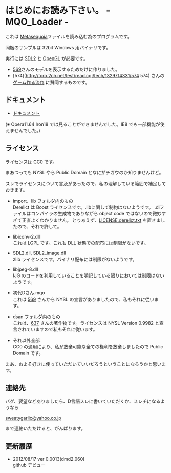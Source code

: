 # はじめにお読み下さい。 - MQO_Loader - #

これは [Metasequoia](http://www.metaseq.net/metaseq/ "Metasequoia")ファイルを読み込む為のプログラムです。

同梱のサンプルは 32bit Windows 用バイナリです。

実行には [SDL2](http://www.libsdl.org/ "SDL") と [OpenGL](http://www.opengl.org/ "OpenGL") が必要です。

- [569](http://toro.2ch.net/test/read.cgi/tech/1329714331/569 "569")さんのモデルを表示するためだけに作りました。
- [574](http://toro.2ch.net/test/read.cgi/tech/1329714331/574 574) さんの[ゲーム作る流れ](http://sourceforge.jp/projects/d-action/wiki/FrontPage "D言語でアクションゲームでも作ってみる？") に賛同するものです。


## ドキュメント ##
- [ドキュメント]( ./doc/index.html "ドキュメント")

(※ Opera11.64 Iron18 では見ることができませんでした。IE8 でも一部機能が使えませんでした。)


## ライセンス ##

ライセンスは [CC0](http://creativecommons.org/publicdomain/zero/1.0/ "CC0") です。

まあつっても NYSL やら Public Domain となにがチガウのか知りませんけど。


スレでライセンスについて言及があったので、私の理解している範囲で補足しておきます。

- import、lib フォルダ内のもの  
  Derelict は Boost ライセンスです。.libに関して制約はないようです。
  .diファイルはコンパイラの生成物でありながら object code ではないので微妙すぎて正直よくわかりません。
  とりあえず、[LICENSE.derelict.txt](LICENSE.derelict.txt "LICENSE") を置きましたので、それで許して。

- libiconv-2.dll  
  これは LGPL です。これも DLL 状態での配布には制限がないです。

- SDL2.dll, SDL2_image.dll  
  zlib ライセンスです。バイナリ配布には制限がないようです。

- libjpeg-8.dll  
  IJG のコードを利用していることを明記している限りにおいては制限はないようです。

- 初代Dさん.mqo  
  これは [569](http://toro.2ch.net/test/read.cgi/tech/1329714331/569 "569") さんから NYSL の宣言がありましたので、私もそれに従います。

- dsan フォルダ内のもの  
  これは、[637](http://toro.2ch.net/test/read.cgi/tech/1329714331/637 "637") さんの著作物です。ライセンスは NYSL Version 0.9982 と宣言されていますので私もそれに従います。

- それ以外全部  
  CC0 の適用により、私が放棄可能な全ての権利を放棄しましたので Public Domain です。


まあ、およそ好きに使っていただいていいだろうということになろうかと思います。<br/>


## 連絡先 ##

バグ、要望などありましたら、D言語スレに書いていただくか、スレチになるようなら

[sweatygarlic@yahoo.co.jp](mailto:sweatygarlic@yahoo.co.jp "メールアドレス")

まで連絡いただけると、がんばります。


## 更新履歴 ##

- 2012/08/17 ver 0.0013(dmd2.060)  
  github デビュー
